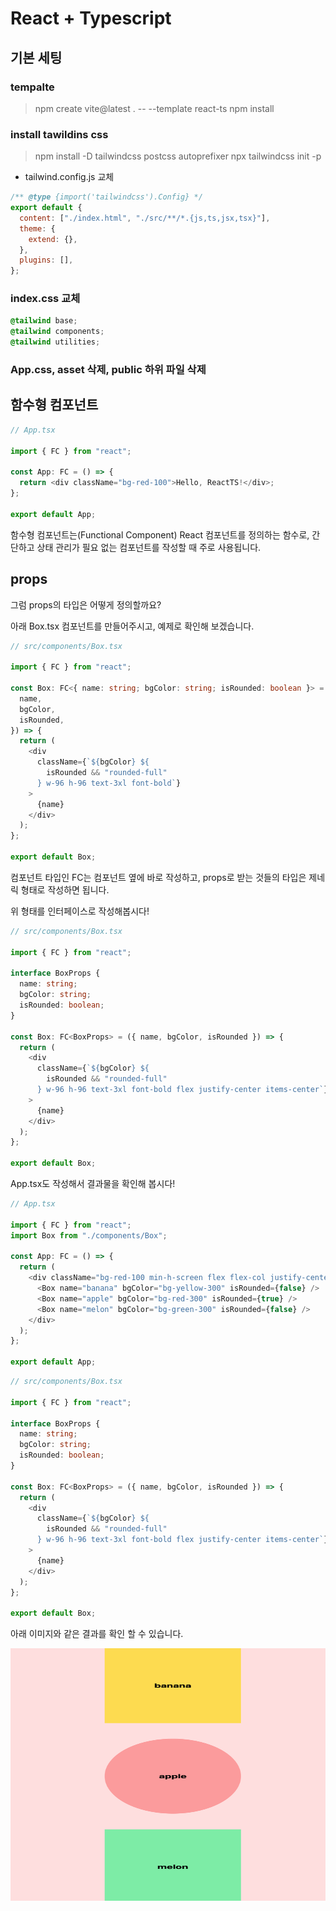 # React + Typescript

## 기본 세팅

### tempalte

> npm create vite@latest . -- --template react-ts
> npm install

### install tawildins css

> npm install -D tailwindcss postcss autoprefixer
> npx tailwindcss init -p

- tailwind.config.js 교체

```javascript
/** @type {import('tailwindcss').Config} */
export default {
  content: ["./index.html", "./src/**/*.{js,ts,jsx,tsx}"],
  theme: {
    extend: {},
  },
  plugins: [],
};
```

### index.css 교체

```css
@tailwind base;
@tailwind components;
@tailwind utilities;
```

### App.css, asset 삭제, public 하위 파일 삭제

## 함수형 컴포넌트

```typescript
// App.tsx

import { FC } from "react";

const App: FC = () => {
  return <div className="bg-red-100">Hello, ReactTS!</div>;
};

export default App;
```

함수형 컴포넌트는(Functional Component) React 컴포넌트를 정의하는 함수로, 간단하고 상태 관리가 필요 없는 컴포넌트를 작성할 때 주로 사용됩니다.

## props

그럼 props의 타입은 어떻게 정의할까요?

아래 Box.tsx 컴포넌트를 만들어주시고, 예제로 확인해 보겠습니다.

```typescript
// src/components/Box.tsx

import { FC } from "react";

const Box: FC<{ name: string; bgColor: string; isRounded: boolean }> = ({
  name,
  bgColor,
  isRounded,
}) => {
  return (
    <div
      className={`${bgColor} ${
        isRounded && "rounded-full"
      } w-96 h-96 text-3xl font-bold`}
    >
      {name}
    </div>
  );
};

export default Box;
```

컴포넌트 타입인 FC는 컴포넌트 옆에 바로 작성하고, props로 받는 것들의 타입은 제네릭 형태로 작성하면 됩니다.

위 형태를 인터페이스로 작성해봅시다!

```typescript
// src/components/Box.tsx

import { FC } from "react";

interface BoxProps {
  name: string;
  bgColor: string;
  isRounded: boolean;
}

const Box: FC<BoxProps> = ({ name, bgColor, isRounded }) => {
  return (
    <div
      className={`${bgColor} ${
        isRounded && "rounded-full"
      } w-96 h-96 text-3xl font-bold flex justify-center items-center`}
    >
      {name}
    </div>
  );
};

export default Box;
```

App.tsx도 작성해서 결과물을 확인해 봅시다!

```typescript
// App.tsx

import { FC } from "react";
import Box from "./components/Box";

const App: FC = () => {
  return (
    <div className="bg-red-100 min-h-screen flex flex-col justify-center items-center gap-20">
      <Box name="banana" bgColor="bg-yellow-300" isRounded={false} />
      <Box name="apple" bgColor="bg-red-300" isRounded={true} />
      <Box name="melon" bgColor="bg-green-300" isRounded={false} />
    </div>
  );
};

export default App;
```

```typescript
// src/components/Box.tsx

import { FC } from "react";

interface BoxProps {
  name: string;
  bgColor: string;
  isRounded: boolean;
}

const Box: FC<BoxProps> = ({ name, bgColor, isRounded }) => {
  return (
    <div
      className={`${bgColor} ${
        isRounded && "rounded-full"
      } w-96 h-96 text-3xl font-bold flex justify-center items-center`}
    >
      {name}
    </div>
  );
};

export default Box;
```

아래 이미지와 같은 결과를 확인 할 수 있습니다.

<img
  src="public/readme/result1.png"
  width="718"
  height="404"
  alt="box component result"
/>
